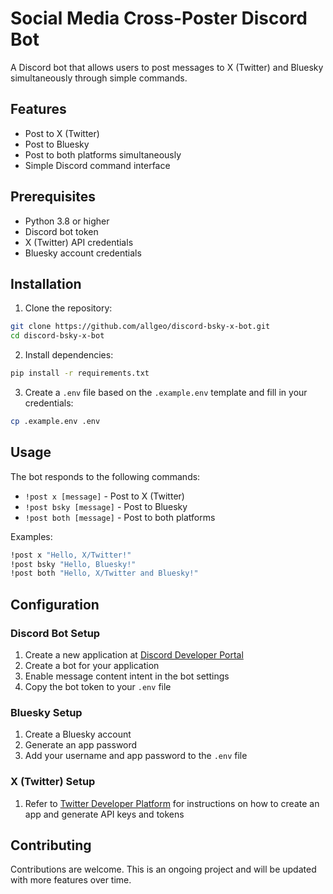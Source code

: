 # Social Media Cross-Poster Discord Bot

A Discord bot that allows users to post messages to X (Twitter) and Bluesky simultaneously through simple commands.

## Features

- Post to X (Twitter)
- Post to Bluesky
- Post to both platforms simultaneously
- Simple Discord command interface

## Prerequisites

- Python 3.8 or higher
- Discord bot token
- X (Twitter) API credentials
- Bluesky account credentials

## Installation

1. Clone the repository:

```bash
git clone https://github.com/allgeo/discord-bsky-x-bot.git
cd discord-bsky-x-bot
```

2. Install dependencies:

```bash
pip install -r requirements.txt
```

3. Create a `.env` file based on the `.example.env` template and fill in your credentials:

```bash
cp .example.env .env
```

## Usage

The bot responds to the following commands:

- `!post x [message]` - Post to X (Twitter)
- `!post bsky [message]` - Post to Bluesky
- `!post both [message]` - Post to both platforms

Examples:

```bash
!post x "Hello, X/Twitter!"
!post bsky "Hello, Bluesky!"
!post both "Hello, X/Twitter and Bluesky!"
```

## Configuration

### Discord Bot Setup

1. Create a new application at [Discord Developer Portal](https://discord.com/developers/applications)
2. Create a bot for your application
3. Enable message content intent in the bot settings
4. Copy the bot token to your `.env` file

### Bluesky Setup

1. Create a Bluesky account
2. Generate an app password
3. Add your username and app password to the `.env` file

### X (Twitter) Setup

1. Refer to [Twitter Developer Platform](https://developer.twitter.com/) for instructions on how to create an app and generate API keys and tokens

## Contributing

Contributions are welcome. This is an ongoing project and will be updated with more features over time.
